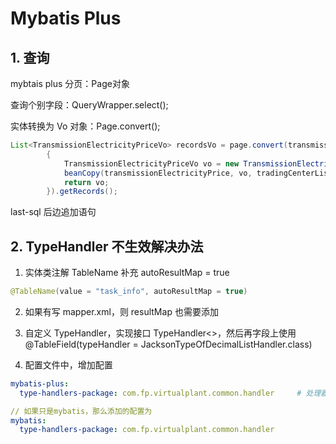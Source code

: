 # Mybatis Plus

## 1. 查询

mybtais plus 分页：Page<T>对象

查询个别字段：QueryWrapper.select();

实体转换为 Vo 对象：Page.convert();

```java
List<TransmissionElectricityPriceVo> recordsVo = page.convert(transmissionElectricityPrice ->
        {
            TransmissionElectricityPriceVo vo = new TransmissionElectricityPriceVo();
            beanCopy(transmissionElectricityPrice, vo, tradingCenterList);
            return vo;
        }).getRecords();

```

last-sql 后边追加语句


## 2. TypeHandler 不生效解决办法

1. 实体类注解 TableName  补充  autoResultMap = true

```java
@TableName(value = "task_info", autoResultMap = true)
```

2. 如果有写 mapper.xml，则 resultMap 也需要添加 

3. 自定义 TypeHandler，实现接口 TypeHandler<>，然后再字段上使用 @TableField(typeHandler = JacksonTypeOfDecimalListHandler.class)

4. 配置文件中，增加配置

```yml
mybatis-plus:
  type-handlers-package: com.fp.virtualplant.common.handler     # 处理器扫描

// 如果只是mybatis，那么添加的配置为
mybatis:
  type-handlers-package: com.fp.virtualplant.common.handler
```

